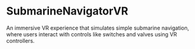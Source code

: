 # SubmarineNavigatorVR
An immersive VR experience that simulates simple submarine navigation, where users interact with controls like switches and valves using VR controllers.
